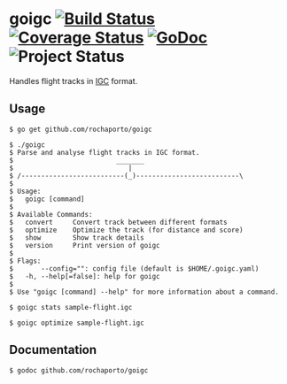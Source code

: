 # goigc [![Build Status](https://travis-ci.org/ezgliding/goigc.svg)](http://travis-ci.org/ezgliding/goigc) [![Coverage Status](https://img.shields.io/coveralls/ezgliding/goigc.svg)](https://coveralls.io/e/ezgliding/goigc) [![GoDoc](https://godoc.org/github.com/ezgliding/goigc?status.png)](https://godoc.org/github.com/ezgliding/goigc) ![Project Status](http://img.shields.io/badge/status-prealpha-red.svg)

Handles flight tracks in [IGC](http://www.fai.org/component/phocadownload/category/?download=5745:igc-flight-recorder-specification-edition-2-with-al1-2011-5-31) format.

## Usage

    $ go get github.com/rochaporto/goigc

    $ ./goigc 
    $ Parse and analyse flight tracks in IGC format.
    $                          _______
    $                             |
    $ /--------------------------(_)--------------------------\
    $ 
    $ Usage:
    $   goigc [command]
    $ 
    $ Available Commands:
    $   convert     Convert track between different formats
    $   optimize    Optimize the track (for distance and score)
    $   show        Show track details
    $   version     Print version of goigc
    $ 
    $ Flags:
    $       --config="": config file (default is $HOME/.goigc.yaml)
    $   -h, --help[=false]: help for goigc
    $ 
    $ Use "goigc [command] --help" for more information about a command.

    $ goigc stats sample-flight.igc

    $ goigc optimize sample-flight.igc

## Documentation

    $ godoc github.com/rochaporto/goigc
